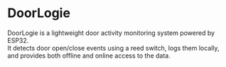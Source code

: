 # DoorLogie

DoorLogie is a lightweight door activity monitoring system powered by ESP32.  
It detects door open/close events using a reed switch, logs them locally, and provides both offline and online access to the data.